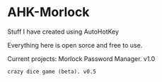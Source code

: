 # AHK-Morlock
Stuff I have created using AutoHotKey


Everything here is open sorce and free to use.

Current projects:
    Morlock Password Manager. v1.0
    
    crazy dice game (beta). v0.5
    
    
  
    
    
